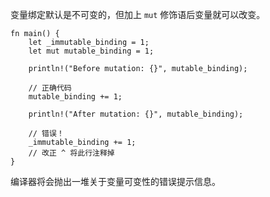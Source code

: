 变量绑定默认是不可变的，但加上 `mut` 修饰语后变量就可以改变。

```rust,editable,ignore,mdbook-runnable
fn main() {
    let _immutable_binding = 1;
    let mut mutable_binding = 1;

    println!("Before mutation: {}", mutable_binding);

    // 正确代码
    mutable_binding += 1;

    println!("After mutation: {}", mutable_binding);

    // 错误！
    _immutable_binding += 1;
    // 改正 ^ 将此行注释掉
}
```

编译器将会抛出一堆关于变量可变性的错误提示信息。
